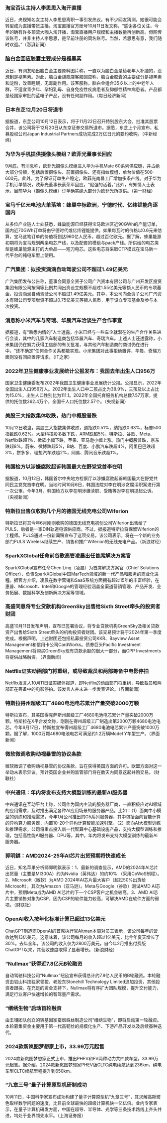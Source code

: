 ### 淘宝否认主持人李思思入淘开直播
近日，央视知名女主持人李思思离职一事引发热议。有不少网友猜测，她很可能会转型成为直播带货主播。淘宝直播官方账号10月11日发文称，“感谢各位关注，今年的确有许多顶流大咖入淘开播，淘宝直播用户规模和主播数量再创新高。但网传该账号，并非主持人李思思，是早前注册的同名账号。当然，若思思有意，我们随时欢迎。”（澎湃新闻）
### 脑白金回应胶囊主要成分是褪黑素
近日，有网友晒出脑白金主要原料图片称，一直以为脑白金是给老年人补脑的，没想到是褪黑素。对此，脑白金旗舰店客服回应称，脑白金胶囊的主要成分是褪黑素和淀粉，改善睡眠，无毒副作用。该客服称，脑白金适合35岁以上的中老年人群，不适宜青少年、孕妇乳母、自身免疫性疾病患者及抑郁性精神病患者。产品都是经国家审批的蓝帽子产品，没有任何副作用。（每日经济新闻）
### 日本东芝12月20日将退市
据报道，东芝公司10月12日表示，将于11月22日召开特别股东大会，批准其股票合并，该公司将于12月20日从东京证券交易所退市。据悉，东芝上个月宣布，私募股权公司Japan Industrial Partners成功完成2万亿日元的要约收购。（中新经纬）
### 为华为手机提供摄像头模组？欧菲光董事长回应
9月底，有消息称，欧菲光摄像头模组进入华为手机Mate 60系列供应链，并占绝大部分份额，包括后置摄像头、前置摄像头、还有指纹模组，单台价值在500-600元。此外，为了保证订单生产稳定，欧菲光南昌工厂增加多条产线。对于华为手机订单情况，欧菲光董事长蔡荣军回应，“倔强的活着。”此外，有知情人士表示，目前华为（摄像头模组）订单确实绝大部分为欧菲光所提供。（第一财经）
### 宝马千亿元电池大单落地：蜂巢中标欧洲，宁德时代、亿纬锂能角逐国内
从多位产业链人士处获悉，蜂巢能源已经获得宝马欧洲区近90GWh的产能订单，国内近70GWh订单将由宁德时代或亿纬锂能提供。如果每瓦时的价格以0.6元来估算，宝马这笔订单的价值将到达960亿人民币，超过百亿欧元。据了解，蜂巢能源初期将为宝马规划两条电芯产线，以及配套的模组与pack产线。所供给的电芯类型是蜂巢能源主打的大单品——短刀电芯。这些电芯将采取CTP模式在宝马新一代平台的纯电车型上使用。
### 广汽集团：拟投资滴滴自动驾驶公司不超过1.49亿美元
广汽集团发布公告称，董事会同意全资子公司广汽资本有限公司与广州开发区投资集团有限公司按同等比例共同出资设立规模不超过1.55亿美元等额人民币的专项基金，投资滴滴自动驾驶公司不超过1.49亿美元。其中，本公司向全资子公司广汽资本有限公司专项增资不超过0.75亿美元等额人民币，用于设立专项基金及参与本次投资。
### 消息称小米汽车与奇瑞、华晨汽车洽谈生产合作事宜
据报道，有“熟悉内情的”人士透露，小米已经与一些车企就潜在的生产合作关系进行会谈，其中的几家汽车制造商包括华晨汽车、奇瑞汽车。上述人士还透露称，小米集团仍在努力获得工信部的有关批准，与其他汽车制造商的商讨仍在进行中，“还不确定”任何合作关系都能实现。小米集团对此事拒绝置评，华晨、奇瑞方面则没有回应置评请求。（IT之家）
### 2022年卫生健康事业发展统计公报发布：我国去年出生人口956万
国家卫生健康委发布2022年我国卫生健康事业发展统计公报。公报显示，2022年全国出生人口956万人。2022年出生人口中二孩占比为38.9%，三孩及以上占比为15.0%，出生人口性别比为111.1。2022年全国托育服务机构总数7.57万家，提供的托位数362.4万个，全国千人口托位数2.57个。（央视新闻）
### 美股三大指数集体收跌，热门中概股普跌
10月12日收盘，美股三大指数集体收跌，道指跌0.51%，纳指跌0.63%，标普500指数跌0.62%。大型科技股多数下跌，ARM跌超5%，特斯拉、谷歌、Meta、Netflix跌超1%，微软小幅下跌，苹果、亚马逊小幅上涨。热门中概股普跌，京东跌超8%，蔚来、微博跌超5%，B站、百度、小鹏汽车跌超4%，阿里巴巴跌超3%，拼多多、理想汽车跌超2%，网易、腾讯音乐跌超1%。
### 韩国检方以涉嫌腐败起诉韩国最大在野党党首李在明
据报道，10月12日，韩国首尔中央地方检察厅以涉嫌腐败起诉韩国最大在野党共同民主党党首李在明。当地时间10月6日，韩国法院对李在明涉贪腐渎职案进行第一次公审。今年3月，韩国检方以李在明涉嫌渎职、受贿等对李在明提起公诉。（央视新闻）
### 特斯拉出售仅收购几个月的德国无线充电公司Wiferion
特斯拉已将其今年6月刚刚收购的德国无线充电初创公司Wiferion出售给了PULS，后者是一家DIN轨道电源供应商。不过，据报道特斯拉将保留Wiferion的工程师。PULS通过一份新闻稿宣布了这项交易，该公司表示，将在一个新的业务部门PULS Wireless继续生产、销售和推广Wiferion的无线充电产品。（新浪财经）
### SparkXGlobal任命前谷歌高管凌晨出任首席解决方案官
SparkXGlobal宣布任命Chen Ling（凌晨）为首席解决方案官（Chief Solutions Officer），负责SparkXGlobal中国MarTech领域的新一代产品和服务的商业化进程。据官方介绍，凌晨在数字营销和SaaS系统方面拥有超过15年的丰富经验，在惠普、Microsoft、Intel和Google的管理经验涵盖全渠道营销管理、产品开发、业务拓展、数据科学及创新解决方案等领域。
### 高盛同意将专业贷款机构GreenSky出售给Sixth Street牵头的投资者财团
高盛10月11日发布声明，宣布已签署协议，将专业贷款机构GreenSky及相关贷款资产出售给Sixth Street牵头的机构投资者财团。该交易预计将于2024年第一季度完成。根据声明，上述财团还包括私募投资公司KKR、Bayview Asset Management和信用卡公司CardWorks。债券巨头Pacific Investment Management将购买GreenSky现有贷款余额的很大一部分，而CPP Investments将提供战略融资。（界面新闻）
### Netflix证实动画部门将重组，或导致裁员和两部筹备中电影停拍
Netflix发言人10月11日证实媒体报道，即Netflix的动画部门将重组，导致裁员和两部正在筹备中的电影停拍。该发言人并未进一步发表评论。（界面新闻）
### 特斯拉得州超级工厂4680电池电芯累计产量突破2000万颗
特斯拉宣布，其美国得克萨斯州超级工厂4680电池电芯累计产量突破2000万颗。特斯拉在X平台发文称，刚刚在得州超级工厂制造出第2000万颗4680电池电芯。今年6月17日，特斯拉宣布得州超级工厂4680电池电芯累计产量突破1000万颗。据了解，1000万颗4680电池电芯可满足约1.2万辆Model Y车型生产。（界面新闻）
### 微软微调收购动视暴雪的协议条款
微软微调了收购动视暴雪的协议条款，旨在获得英国方面的许可。欧盟方面对这一举动未表示异议。预计英国企业并购监管部门将在数天内同意这起并购交易。（财联社）
### 中兴通讯：年内将发布支持大模型训练的最新AI服务器
中兴通讯在互动平台上称，公司作为国内主流的服务器厂商，一直积极应对AI领域的应用需求，及时推出满足各种AI应用场景的服务器产品。比如：（1）面向中小模型的训练和推理需求，今年1月公司推出的G5系列服务器，其中包括面向智能计算的异构算力服务器，内置10-20个异构计算智能加速引擎。（2）面向AI大模型训练和推理需求，公司将重点投入新一代智算中心基础设施产品，支持大模型训练和推理，包括高性能AI服务器、DPU等，其中，年内将发布支持大模型训练的最新AI服务器。
### 郭明錤：AMD2024-25年AI芯片出货预期将快速成长
近日，知名苹果分析师郭明錤表示：1、最新的调查显示，AMD的2024年AI芯片出货量（主要是MI300A）约为Nvidia（英伟达）的约10% （采用CoWoS制程）。2、Microsoft（微软）为AMD 2024年AI芯片最大客户（超过50%出货给Microsoft），其次为Amazon（亚马逊）。Meta与Google（谷歌）测试AMD AI芯片中，预期Meta成为AMD AI芯片的下一个CSP客户之机会较高。3、AMD AI芯片主要销售对象为CSP，因为CSP的软件能力较高，可解决AMD在软件方面的弱项。（财联社）
### OpenAI收入按年化标准计算已超过13亿美元
ChatGPT制造商OpenAI的首席执行官Altman本周对员工表示，该公司每年的营收达到13亿美元。这意味着，该公司每月的收入超过1亿美元，比今年夏天增长了30%。去年全年，该公司的收入仅为2800万美元，自今年2月推出付费版ChatGPT以来，其营收速度取得了显著增长。（新浪财经）
### “Nullmax”获得近7.8亿元B轮融资
自动驾驶科技公司“Nullmax”纽劢宣布获得总计约7.8亿人民币的B轮融资。本轮融资由岩山科技独家领投，老股东Stonehill Technology Limited追加投资，其他投资者跟投。在充足的资金支持下，Nullmax将有序扩大团队规模，提升交付能力，满足行业客户快速增长的智驾量产需求。
### “缙绣生物”启动首轮融资
由王翊团队创立的转基因家蚕蜘蛛丝制造公司“缙绣生物”，即将启动第一轮融资。本轮募集资金主要用于第一代高韧丝的规模化生产、下游产品开发以及后续蚕种迭代。
### 2024款新岚图梦想家上市，33.99万元起售
2024款新岚图梦想家正式上市，推出PHEV和EV两种动力共四款车型，33.99万元起售。据介绍，2024款新岚图梦想家PHEV版CLTC纯电续航达到236km，纯电车型CLTC续航里程提升到650km。
### “九章三号”量子计算原型机研制成功
10月11日，中国科学家宣布成功构建了量子计算原型机“九章三号”，其求解高斯玻色取样数学问题的速度，比目前全球最快的超级计算机快一亿亿倍。业内专家表示，在量子计算机研发方面，中国在超导、半导体、光学等三条技术路线上齐头并进，均处于业界领先水平。（上海证券报）
